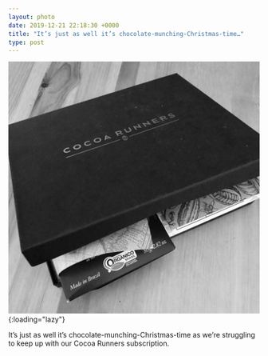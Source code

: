 ```yaml
---
layout: photo
date: 2019-12-21 22:18:30 +0000
title: "It’s just as well it’s chocolate-munching-Christmas-time…"
type: post
---
```


![Chocolate](/img/948aebc0bbae4cc682ca9fb30bce925b.jpg){:loading="lazy"}

It’s just as well it’s chocolate-munching-Christmas-time as we’re struggling to keep up with our Cocoa Runners subscription.
